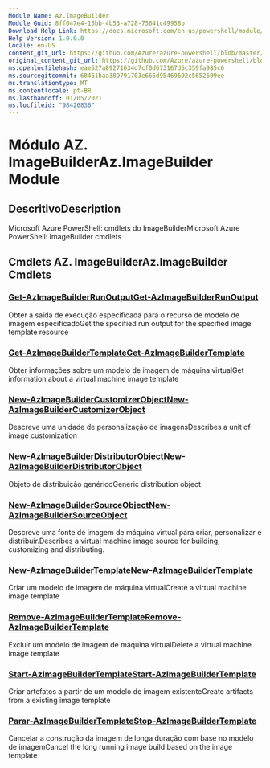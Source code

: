```yaml
---
Module Name: Az.ImageBuilder
Module Guid: 8ff047e4-15bb-4b53-a728-75641c49958b
Download Help Link: https://docs.microsoft.com/en-us/powershell/module/az.imagebuilder
Help Version: 1.0.0.0
Locale: en-US
content_git_url: https://github.com/Azure/azure-powershell/blob/master/src/ImageBuilder/help/Az.ImageBuilder.md
original_content_git_url: https://github.com/Azure/azure-powershell/blob/master/src/ImageBuilder/help/Az.ImageBuilder.md
ms.openlocfilehash: eae527a89271634d7cf0d673167d6c359fa985c6
ms.sourcegitcommit: 68451baa389791703e666d95469602c5652609ee
ms.translationtype: MT
ms.contentlocale: pt-BR
ms.lasthandoff: 01/05/2021
ms.locfileid: "98426836"
---
```

# <span data-ttu-id="1c085-101">Módulo AZ. ImageBuilder</span><span class="sxs-lookup"><span data-stu-id="1c085-101">Az.ImageBuilder Module</span></span>
## <span data-ttu-id="1c085-102">Descritivo</span><span class="sxs-lookup"><span data-stu-id="1c085-102">Description</span></span>
<span data-ttu-id="1c085-103">Microsoft Azure PowerShell: cmdlets do ImageBuilder</span><span class="sxs-lookup"><span data-stu-id="1c085-103">Microsoft Azure PowerShell: ImageBuilder cmdlets</span></span>

## <span data-ttu-id="1c085-104">Cmdlets AZ. ImageBuilder</span><span class="sxs-lookup"><span data-stu-id="1c085-104">Az.ImageBuilder Cmdlets</span></span>
### [<span data-ttu-id="1c085-105">Get-AzImageBuilderRunOutput</span><span class="sxs-lookup"><span data-stu-id="1c085-105">Get-AzImageBuilderRunOutput</span></span>](Get-AzImageBuilderRunOutput.md)
<span data-ttu-id="1c085-106">Obter a saída de execução especificada para o recurso de modelo de imagem especificado</span><span class="sxs-lookup"><span data-stu-id="1c085-106">Get the specified run output for the specified image template resource</span></span>

### [<span data-ttu-id="1c085-107">Get-AzImageBuilderTemplate</span><span class="sxs-lookup"><span data-stu-id="1c085-107">Get-AzImageBuilderTemplate</span></span>](Get-AzImageBuilderTemplate.md)
<span data-ttu-id="1c085-108">Obter informações sobre um modelo de imagem de máquina virtual</span><span class="sxs-lookup"><span data-stu-id="1c085-108">Get information about a virtual machine image template</span></span>

### [<span data-ttu-id="1c085-109">New-AzImageBuilderCustomizerObject</span><span class="sxs-lookup"><span data-stu-id="1c085-109">New-AzImageBuilderCustomizerObject</span></span>](New-AzImageBuilderCustomizerObject.md)
<span data-ttu-id="1c085-110">Descreve uma unidade de personalização de imagens</span><span class="sxs-lookup"><span data-stu-id="1c085-110">Describes a unit of image customization</span></span>

### [<span data-ttu-id="1c085-111">New-AzImageBuilderDistributorObject</span><span class="sxs-lookup"><span data-stu-id="1c085-111">New-AzImageBuilderDistributorObject</span></span>](New-AzImageBuilderDistributorObject.md)
<span data-ttu-id="1c085-112">Objeto de distribuição genérico</span><span class="sxs-lookup"><span data-stu-id="1c085-112">Generic distribution object</span></span>

### [<span data-ttu-id="1c085-113">New-AzImageBuilderSourceObject</span><span class="sxs-lookup"><span data-stu-id="1c085-113">New-AzImageBuilderSourceObject</span></span>](New-AzImageBuilderSourceObject.md)
<span data-ttu-id="1c085-114">Descreve uma fonte de imagem de máquina virtual para criar, personalizar e distribuir.</span><span class="sxs-lookup"><span data-stu-id="1c085-114">Describes a virtual machine image source for building, customizing and distributing.</span></span>

### [<span data-ttu-id="1c085-115">New-AzImageBuilderTemplate</span><span class="sxs-lookup"><span data-stu-id="1c085-115">New-AzImageBuilderTemplate</span></span>](New-AzImageBuilderTemplate.md)
<span data-ttu-id="1c085-116">Criar um modelo de imagem de máquina virtual</span><span class="sxs-lookup"><span data-stu-id="1c085-116">Create a virtual machine image template</span></span>

### [<span data-ttu-id="1c085-117">Remove-AzImageBuilderTemplate</span><span class="sxs-lookup"><span data-stu-id="1c085-117">Remove-AzImageBuilderTemplate</span></span>](Remove-AzImageBuilderTemplate.md)
<span data-ttu-id="1c085-118">Excluir um modelo de imagem de máquina virtual</span><span class="sxs-lookup"><span data-stu-id="1c085-118">Delete a virtual machine image template</span></span>

### [<span data-ttu-id="1c085-119">Start-AzImageBuilderTemplate</span><span class="sxs-lookup"><span data-stu-id="1c085-119">Start-AzImageBuilderTemplate</span></span>](Start-AzImageBuilderTemplate.md)
<span data-ttu-id="1c085-120">Criar artefatos a partir de um modelo de imagem existente</span><span class="sxs-lookup"><span data-stu-id="1c085-120">Create artifacts from a existing image template</span></span>

### [<span data-ttu-id="1c085-121">Parar-AzImageBuilderTemplate</span><span class="sxs-lookup"><span data-stu-id="1c085-121">Stop-AzImageBuilderTemplate</span></span>](Stop-AzImageBuilderTemplate.md)
<span data-ttu-id="1c085-122">Cancelar a construção da imagem de longa duração com base no modelo de imagem</span><span class="sxs-lookup"><span data-stu-id="1c085-122">Cancel the long running image build based on the image template</span></span>

